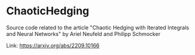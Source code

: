 # ChaoticHedging

Source code related to the article "Chaotic Hedging with Iterated Integrals and Neural Networks" by Ariel Neufeld and Philipp Schmocker

Link: https://arxiv.org/abs/2209.10166
